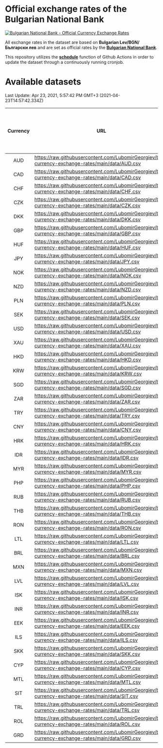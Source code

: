 # Official exchange rates of the Bulgarian National Bank

[![Bulgarian National Bank - Official Currency Exchange Rates](https://github.com/LubomirGeorgiev/bnb-currency-exchange-rates/actions/workflows/update-rates.yml/badge.svg?branch=main)](https://github.com/LubomirGeorgiev/bnb-currency-exchange-rates/actions/workflows/update-rates.yml)

All exchange rates in the dataset are based on **Bulgarian Lev/BGN/Български лев** and are set as official rates by the [**Bulgarian National Bank**](https://www.bnb.bg/Statistics/StExternalSector/StExchangeRates/StERForeignCurrencies/index.htm?toLang=_EN).

This repository utilizes the [**schedule**](https://docs.github.com/en/actions/reference/events-that-trigger-workflows) function of Github Actions in order to update the dataset through a continuously running cronjob.

# Available datasets

<!-- START LINKS (DO NOT EVER FU*ING DELETE THIS COMMENT FOR THE LOVE OF YOUR LIFE!!! IF YOU ARE CURIOS HOW IT WORKS, YOU CAN HAVE A LOOK AT ./src/updateReadme.ts) -->

Last Update: Apr 23, 2021, 5:57:42 PM GMT+3 (2021-04-23T14:57:42.334Z)

| Currency | URL                                                                                             | Number of records | Number of missing days that were filled in |
| :------: | ----------------------------------------------------------------------------------------------- | :---------------: | :----------------------------------------: |
|   AUD    | https://raw.githubusercontent.com/LubomirGeorgiev/bnb-currency-exchange-rates/main/data/AUD.csv |       7750        |                    2389                    |
|   CAD    | https://raw.githubusercontent.com/LubomirGeorgiev/bnb-currency-exchange-rates/main/data/CAD.csv |       7750        |                    2389                    |
|   CHF    | https://raw.githubusercontent.com/LubomirGeorgiev/bnb-currency-exchange-rates/main/data/CHF.csv |       7750        |                    2389                    |
|   CZK    | https://raw.githubusercontent.com/LubomirGeorgiev/bnb-currency-exchange-rates/main/data/CZK.csv |       7750        |                    2389                    |
|   DKK    | https://raw.githubusercontent.com/LubomirGeorgiev/bnb-currency-exchange-rates/main/data/DKK.csv |       7750        |                    2389                    |
|   GBP    | https://raw.githubusercontent.com/LubomirGeorgiev/bnb-currency-exchange-rates/main/data/GBP.csv |       7750        |                    2389                    |
|   HUF    | https://raw.githubusercontent.com/LubomirGeorgiev/bnb-currency-exchange-rates/main/data/HUF.csv |       7750        |                    2389                    |
|   JPY    | https://raw.githubusercontent.com/LubomirGeorgiev/bnb-currency-exchange-rates/main/data/JPY.csv |       7750        |                    2389                    |
|   NOK    | https://raw.githubusercontent.com/LubomirGeorgiev/bnb-currency-exchange-rates/main/data/NOK.csv |       7750        |                    2389                    |
|   NZD    | https://raw.githubusercontent.com/LubomirGeorgiev/bnb-currency-exchange-rates/main/data/NZD.csv |       7750        |                    2389                    |
|   PLN    | https://raw.githubusercontent.com/LubomirGeorgiev/bnb-currency-exchange-rates/main/data/PLN.csv |       7750        |                    2389                    |
|   SEK    | https://raw.githubusercontent.com/LubomirGeorgiev/bnb-currency-exchange-rates/main/data/SEK.csv |       7750        |                    2389                    |
|   USD    | https://raw.githubusercontent.com/LubomirGeorgiev/bnb-currency-exchange-rates/main/data/USD.csv |       7750        |                    2389                    |
|   XAU    | https://raw.githubusercontent.com/LubomirGeorgiev/bnb-currency-exchange-rates/main/data/XAU.csv |       7750        |                    2391                    |
|   HKD    | https://raw.githubusercontent.com/LubomirGeorgiev/bnb-currency-exchange-rates/main/data/HKD.csv |       7448        |                    2298                    |
|   KRW    | https://raw.githubusercontent.com/LubomirGeorgiev/bnb-currency-exchange-rates/main/data/KRW.csv |       7448        |                    2298                    |
|   SGD    | https://raw.githubusercontent.com/LubomirGeorgiev/bnb-currency-exchange-rates/main/data/SGD.csv |       7448        |                    2298                    |
|   ZAR    | https://raw.githubusercontent.com/LubomirGeorgiev/bnb-currency-exchange-rates/main/data/ZAR.csv |       7448        |                    2298                    |
|   TRY    | https://raw.githubusercontent.com/LubomirGeorgiev/bnb-currency-exchange-rates/main/data/TRY.csv |       5930        |                    1828                    |
|   CNY    | https://raw.githubusercontent.com/LubomirGeorgiev/bnb-currency-exchange-rates/main/data/CNY.csv |       5810        |                    1792                    |
|   HRK    | https://raw.githubusercontent.com/LubomirGeorgiev/bnb-currency-exchange-rates/main/data/HRK.csv |       5810        |                    1792                    |
|   IDR    | https://raw.githubusercontent.com/LubomirGeorgiev/bnb-currency-exchange-rates/main/data/IDR.csv |       5810        |                    1792                    |
|   MYR    | https://raw.githubusercontent.com/LubomirGeorgiev/bnb-currency-exchange-rates/main/data/MYR.csv |       5810        |                    1792                    |
|   PHP    | https://raw.githubusercontent.com/LubomirGeorgiev/bnb-currency-exchange-rates/main/data/PHP.csv |       5810        |                    1792                    |
|   RUB    | https://raw.githubusercontent.com/LubomirGeorgiev/bnb-currency-exchange-rates/main/data/RUB.csv |       5810        |                    1792                    |
|   THB    | https://raw.githubusercontent.com/LubomirGeorgiev/bnb-currency-exchange-rates/main/data/THB.csv |       5810        |                    1792                    |
|   RON    | https://raw.githubusercontent.com/LubomirGeorgiev/bnb-currency-exchange-rates/main/data/RON.csv |       5751        |                    1774                    |
|   LTL    | https://raw.githubusercontent.com/LubomirGeorgiev/bnb-currency-exchange-rates/main/data/LTL.csv |       5152        |                    1581                    |
|   BRL    | https://raw.githubusercontent.com/LubomirGeorgiev/bnb-currency-exchange-rates/main/data/BRL.csv |       4840        |                    1495                    |
|   MXN    | https://raw.githubusercontent.com/LubomirGeorgiev/bnb-currency-exchange-rates/main/data/MXN.csv |       4840        |                    1495                    |
|   LVL    | https://raw.githubusercontent.com/LubomirGeorgiev/bnb-currency-exchange-rates/main/data/LVL.csv |       4789        |                    1469                    |
|   ISK    | https://raw.githubusercontent.com/LubomirGeorgiev/bnb-currency-exchange-rates/main/data/ISK.csv |       4748        |                    1465                    |
|   INR    | https://raw.githubusercontent.com/LubomirGeorgiev/bnb-currency-exchange-rates/main/data/INR.csv |       4474        |                    1382                    |
|   EEK    | https://raw.githubusercontent.com/LubomirGeorgiev/bnb-currency-exchange-rates/main/data/EEK.csv |       3997        |                    1223                    |
|   ILS    | https://raw.githubusercontent.com/LubomirGeorgiev/bnb-currency-exchange-rates/main/data/ILS.csv |       3750        |                    1163                    |
|   SKK    | https://raw.githubusercontent.com/LubomirGeorgiev/bnb-currency-exchange-rates/main/data/SKK.csv |       2969        |                    911                     |
|   CYP    | https://raw.githubusercontent.com/LubomirGeorgiev/bnb-currency-exchange-rates/main/data/CYP.csv |       2906        |                    890                     |
|   MTL    | https://raw.githubusercontent.com/LubomirGeorgiev/bnb-currency-exchange-rates/main/data/MTL.csv |       2604        |                    799                     |
|   SIT    | https://raw.githubusercontent.com/LubomirGeorgiev/bnb-currency-exchange-rates/main/data/SIT.csv |       2542        |                    778                     |
|   TRL    | https://raw.githubusercontent.com/LubomirGeorgiev/bnb-currency-exchange-rates/main/data/TRL.csv |       1818        |                    559                     |
|   ROL    | https://raw.githubusercontent.com/LubomirGeorgiev/bnb-currency-exchange-rates/main/data/ROL.csv |       1697        |                    524                     |
|   GRD    | https://raw.githubusercontent.com/LubomirGeorgiev/bnb-currency-exchange-rates/main/data/GRD.csv |        359        |                    107                     |

<!-- END LINKS (DO NOT EVER FU*ING DELETE THIS COMMENT FOR THE LOVE OF YOUR LIFE!!! IF YOU ARE CURIOS HOW IT WORKS, YOU CAN HAVE A LOOK AT ./src/updateReadme.ts) -->
